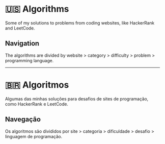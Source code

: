
# 🇺🇸 Algorithms
Some of my solutions to problems from coding websites, like HackerRank and LeetCode.



## Navigation
The algorithms are divided by website > category > difficulty > problem > programming language.

---

# 🇧🇷 Algoritmos
Algumas das minhas soluções para desafios de sites de programação, como HackerRank e LeetCode.


## Navegação
Os algoritmos são divididos por site > categoria > dificuldade > desafio > linguagem de programação.
